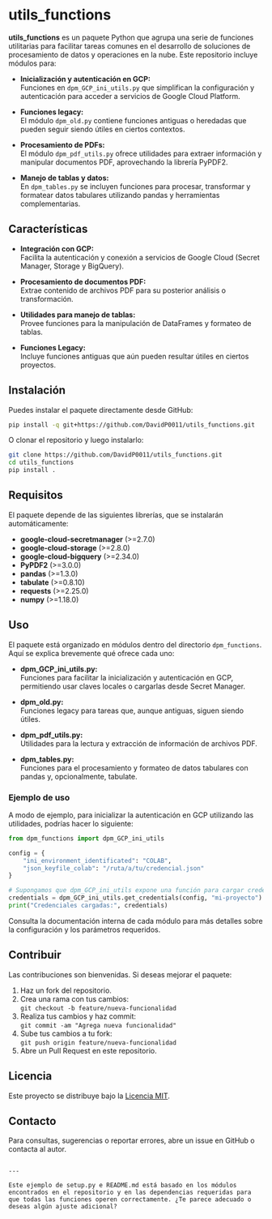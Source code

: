 # utils_functions

**utils_functions** es un paquete Python que agrupa una serie de funciones utilitarias para facilitar tareas comunes en el desarrollo de soluciones de procesamiento de datos y operaciones en la nube. Este repositorio incluye módulos para:

- **Inicialización y autenticación en GCP:**  
  Funciones en `dpm_GCP_ini_utils.py` que simplifican la configuración y autenticación para acceder a servicios de Google Cloud Platform.

- **Funciones legacy:**  
  El módulo `dpm_old.py` contiene funciones antiguas o heredadas que pueden seguir siendo útiles en ciertos contextos.

- **Procesamiento de PDFs:**  
  El módulo `dpm_pdf_utils.py` ofrece utilidades para extraer información y manipular documentos PDF, aprovechando la librería PyPDF2.

- **Manejo de tablas y datos:**  
  En `dpm_tables.py` se incluyen funciones para procesar, transformar y formatear datos tabulares utilizando pandas y herramientas complementarias.

## Características

- **Integración con GCP:**  
  Facilita la autenticación y conexión a servicios de Google Cloud (Secret Manager, Storage y BigQuery).

- **Procesamiento de documentos PDF:**  
  Extrae contenido de archivos PDF para su posterior análisis o transformación.

- **Utilidades para manejo de tablas:**  
  Provee funciones para la manipulación de DataFrames y formateo de tablas.

- **Funciones Legacy:**  
  Incluye funciones antiguas que aún pueden resultar útiles en ciertos proyectos.

## Instalación

Puedes instalar el paquete directamente desde GitHub:

```bash
pip install -q git+https://github.com/DavidP0011/utils_functions.git
```

O clonar el repositorio y luego instalarlo:

```bash
git clone https://github.com/DavidP0011/utils_functions.git
cd utils_functions
pip install .
```

## Requisitos

El paquete depende de las siguientes librerías, que se instalarán automáticamente:

- **google-cloud-secretmanager** (>=2.7.0)
- **google-cloud-storage** (>=2.8.0)
- **google-cloud-bigquery** (>=2.34.0)
- **PyPDF2** (>=3.0.0)
- **pandas** (>=1.3.0)
- **tabulate** (>=0.8.10)
- **requests** (>=2.25.0)
- **numpy** (>=1.18.0)

## Uso

El paquete está organizado en módulos dentro del directorio `dpm_functions`. Aquí se explica brevemente qué ofrece cada uno:

- **dpm_GCP_ini_utils.py:**  
  Funciones para facilitar la inicialización y autenticación en GCP, permitiendo usar claves locales o cargarlas desde Secret Manager.

- **dpm_old.py:**  
  Funciones legacy para tareas que, aunque antiguas, siguen siendo útiles.

- **dpm_pdf_utils.py:**  
  Utilidades para la lectura y extracción de información de archivos PDF.

- **dpm_tables.py:**  
  Funciones para el procesamiento y formateo de datos tabulares con pandas y, opcionalmente, tabulate.

### Ejemplo de uso

A modo de ejemplo, para inicializar la autenticación en GCP utilizando las utilidades, podrías hacer lo siguiente:

```python
from dpm_functions import dpm_GCP_ini_utils

config = {
    "ini_environment_identificated": "COLAB",
    "json_keyfile_colab": "/ruta/a/tu/credencial.json"
}

# Supongamos que dpm_GCP_ini_utils expone una función para cargar credenciales:
credentials = dpm_GCP_ini_utils.get_credentials(config, "mi-proyecto")
print("Credenciales cargadas:", credentials)
```

Consulta la documentación interna de cada módulo para más detalles sobre la configuración y los parámetros requeridos.

## Contribuir

Las contribuciones son bienvenidas. Si deseas mejorar el paquete:

1. Haz un fork del repositorio.
2. Crea una rama con tus cambios:  
   `git checkout -b feature/nueva-funcionalidad`
3. Realiza tus cambios y haz commit:  
   `git commit -am "Agrega nueva funcionalidad"`
4. Sube tus cambios a tu fork:  
   `git push origin feature/nueva-funcionalidad`
5. Abre un Pull Request en este repositorio.

## Licencia

Este proyecto se distribuye bajo la [Licencia MIT](LICENSE).

## Contacto

Para consultas, sugerencias o reportar errores, abre un issue en GitHub o contacta al autor.
```

---

Este ejemplo de setup.py e README.md está basado en los módulos encontrados en el repositorio y en las dependencias requeridas para que todas las funciones operen correctamente. ¿Te parece adecuado o deseas algún ajuste adicional?
